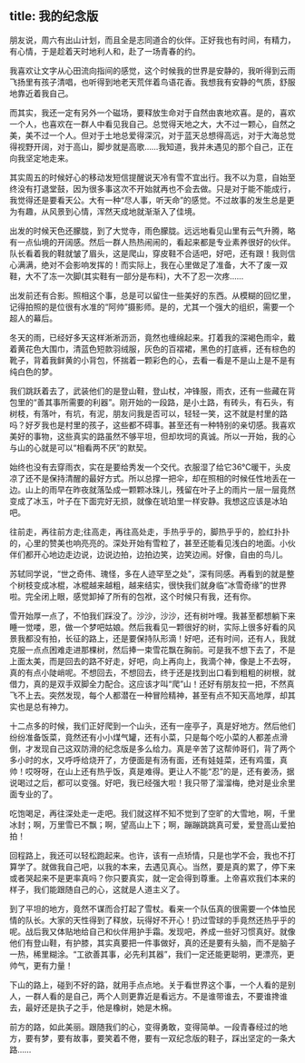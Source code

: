 title: 我的纪念版
---
朋友说，周六有出山计划，而且全是志同道合的伙伴。正好我也有时间，有精力，有心情，于是趁着天时地利人和，赴了一场青春的约。

我喜欢让文字从心田流向指间的感觉，这个时候我的世界是安静的，我听得到云雨飞扬里有孩子清唱，也听得到地老天荒伴着鸟语花香。我想我有安静的气质，舒服地靠近着我自己。

而其实，我还一定有另外一个磁场，要释放生命对于自然由衷地欢喜。是的，喜欢一个人，也喜欢在一群人中看见我自己。总觉得天地之大，大不过一颗心，自然之美，美不过一个人。但对于土地总爱得深沉，对于蓝天总想得高远，对于大海总觉得视野开阔，对于高山，脚步就是高歌……我知道，我并未遇见的那个自己，正在向我坚定地走来。

其实周五的时候好心的移动发短信提醒说天冷有雪不宜出行。我不以为意，自始至终没有打退堂鼓，因为很多事这次不开始就再也不会去做。只是对于能不能成行，我觉得还是要看天公。大有一种“尽人事，听天命”的感觉。不过故事的发生总是更为有趣，从风景到心情，浑然天成地就渐渐入了佳境。

出发的时候天色还朦胧，到了大觉寺，雨色朦胧。远远地看见山里有云气升腾，略有一点仙境的开阔感。然后一群人热热闹闹的，看起来都是专业素养很好的伙伴。队长看着我的鞋就皱了眉头，这是爬山，穿皮鞋不合适吧，好吧，还有跟！我则信心满满，绝对不会影响发挥的！而实际上，我在心里做足了准备，大不了废一双鞋，大不了冻一次脚(其实鞋有一部分是布料)，大不了忍一次疼……

出发前还有合影。照相这个事，总是可以留住一些美好的东西。从模糊的回忆里，记得拍照的是位很有水准的“阿帅”摄影师。是的，尤其一个强大的组织，需要一个超人的幕后。

冬天的雨，已经好多天这样淅淅沥沥，竟然也缠绵起来。打着我的深褐色雨伞，戴着黄花色大围巾，清蓝色短款羽绒服，灰色的百褶裙，黑色的打底裤，还有棕色的靴子，背着我鲜黄的小背包，怀揣着一颗彩色的心，去看一看是不是山上是不是有纯白色的梦。

我们跳跃着去了，武装他们的是登山鞋，登山杖，冲锋服，雨衣，还有一些藏在背包里的“善其事所需要的利器”。刚开始的一段路，是小土路，有砖头，有石头，有树枝，有落叶，有坑，有泥，朋友问我是否可以，轻轻一笑，这不就是村里的路吗？好歹我也是村里的孩子，这些都不碍事。甚至还有一种特别的亲切感。我喜欢美好的事物，这些真实的路虽然不够平坦，但却坎坷的真诚。所以一开始，我的心与山的心就是可以“相看两不厌”的默契。

始终也没有去穿雨衣，实在是要给秀发一个交代。衣服湿了给它36℃暖干，头皮凉了还不是保持清醒的最好方式。所以总撑一把伞，却在照相的时候任性地丢在一边。山上的雨早在昨夜就落坠成一颗颗冰珠儿，残留在叶子上的雨片一层一层竟然变成了冰玉，叶子在下面完好无损，就像在琥珀里一样安静。我想这应该是冰珀吧。

往前走，再往前方走;往高走，再往高处走，手热乎乎的，脚热乎乎的，脸红扑扑的，心里的赞美也响亮亮的。深处开始有雪粒了，甚至还能看见浅白的地面。小伙伴们都开心地边走边说，边说边拍，边拍边笑，边笑边闹。好像，自由的鸟儿。

苏轼同学说，“世之奇伟、瑰怪，多在人迹罕至之处”，深有同感。再看到的就是整个树枝变成冰棍，冰棍越来越粗，越来结实，很快我们就身临“冰雪奇缘”的世界啦。完全闭上眼，感觉卸掉了所有的包袱，这个时候只有我，还有你。

雪开始厚一点了，不怕我们踩没了。沙沙，沙沙，还有树叶哩。我甚至都想躺下来睡一觉喽，恩，做一个梦吧姑娘。然后我看见一颗很好的树，实际上很多好看的风景我都没有拍，长征的路上，还是要保持队形滴！好吧，还有时间，还有人，我就克服一点点困难走进那棵树，然后捧一束雪花飘在胸前。可是我不想下去了，不是上面太美，而是回去的路不好走，好吧，向上再向上，我滴个神，像是上不去呀，真的有点小陡峭呢。不想回去，不想回去，终于还是找到出口看到粗粗的树根，就借力，真的是双手双脚全力配合。这应该才叫“爬”山！还好有朋友拉一把，不然真飞不上去。突然发现，每个人都潜在一种冒险精神，甚至有点不知天高地厚，却其实也是总有神力。

十二点多的时候，我们正好爬到一个山头，还有一座亭子，真是好地方。然后他们纷纷准备饭菜，竟然还有小小煤气罐，还有小菜，只是每个吃小菜的人都差点滑倒，才发现自己这双防滑的纪念版是多么给力。真是辛苦了这帮帅哥们，背了两个多小时的水，又呼呼给烧开了，方便面是有汤有面，还有娃娃菜，还有鸡蛋，真帅！哎呀呀，在山上还有热乎饭，真是难得。更让人不能“忍”的是，还有姜汤，据说喝过之后，都可以变强。好吧，我已经强大啦！我只带了溜溜梅，绝对是业余里面专业的了。

吃饱喝足，再往深处走一走吧。我们就这样不知不觉到了空旷的大雪地，啊，千里冰封；啊，万里雪已不飘；啊，望高山上下；啊，蹦蹦跳跳真可爱，爱登高山爱拍拍！

回程路上，我还可以轻松跑起来。也许，该有一点矫情，只是也学不会，我也不打算学了。就做我自己吧，以我的本来，去遇见真心。当然，要是真的累了，停下来或者哭起来不是更率真吗？你只要真实，就一定会得到尊重。上帝喜欢我们本来的样子，我们能跟随自己的心，这就是人道主义了。

到了平坦的地方，竟然不谋而合打起了雪杖。看来一个队伍真的很需要一个体恤民情的队长。大家的天性得到了释放，玩得好不开心！扔过雪球的手竟然还热乎乎的呢。战后我又体贴地给自己和伙伴用护手霜。发现吧，养成一些好习惯真好。就像他们有登山鞋，有护膝，其实真要把一件事做好，真的还是要有头脑，而不是脑子一热，稀里糊涂。“工欲善其事，必先利其器”，我们一定还能更聪明，更漂亮，更帅气，更有力量！

下山的路上，碰到不好的路，就用手点点地。关于看世界这个事，一个人看的是别人，一群人看的是自己，两个人则更靠近是看远方。不是谁带谁去，不要谁搀谁去，最好还是执子之手，他是橡树，她是木棉。

前方的路，如此美丽。跟随我们的心，变得勇敢，变得简单。一段青春经过的地方，要有梦，要有故事，要笑着不倦，要有一双纪念版的鞋子，踩出坚定的一条大路……
